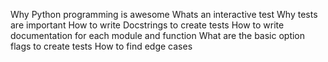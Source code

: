 Why Python programming is awesome
Whats an interactive test
Why tests are important
How to write Docstrings to create tests
How to write documentation for each module and function
What are the basic option flags to create tests
How to find edge cases
